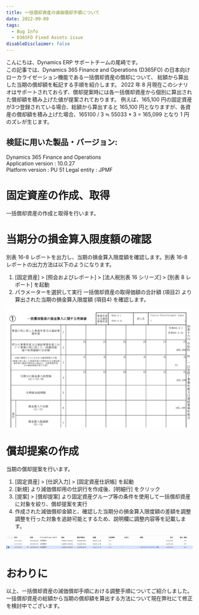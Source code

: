 ```yaml
---
title: 一括償却資産の減価償却手順について
date: 2022-09-09
tags:
  - Bug Info
  - D365FO Fixed Assets issue
disableDisclaimer: false
---
```


こんにちは、Dynamics ERP サポートチームの尾崎です。  
この記事では、Dynamics 365 Finance and Operations (D365FO) の日本向けローカライゼーション機能である一括償却資産の償却について、
総額から算出した当期の償却額を転記する手順を紹介します。
2022 年 8 月現在このシナリオはサポートされておらず、償却提案時には各一括償却資産から個別に算出された償却額を積み上げた値が提案されております。
例えば、165,100 円の固定資産が3つ登録されている場合、総額から算出すると 165,100 円となりますが、各資産の償却額を積み上げた場合、165100 / 3 ≒ 55033 * 3 = 165,099 となり 1 円のズレが生じます。

<!-- more -->
## 検証に用いた製品・バージョン:
Dynamics 365 Finance and Operations  
Application version : 10.0.27  
Platform version : PU 51
Legal entity : JPMF 

# 固定資産の作成、取得

一括償却資産の作成と取得を行います。

# 当期分の損金算入限度額の確認

別表 16-8 レポートを出力し、当期の損金算入限度額を確認します。別表 16-8 レポートの出力方法は以下のようになります。
1. [固定資産] > [照会およびレポート] > [法人税別表 16 シリーズ] > [別表 8 レポート] を起動
1. パラメーターを選択して実行
一括償却資産の取得価額の合計額 (項目2) より算出された当期の損金算入限度額 (項目4) を確認します。

![](./lumpsum-asset-depreciation-issue/lumpsum-asset-depreciation-issue1.png)

# 償却提案の作成
        
当期の償却提案を行います。
1. [固定資産] > [仕訳入力] > [固定資産仕訳帳] を起動
1. [新規] より減価償却用の仕訳行を作成後、[明細行] をクリック
1. [提案] > [償却提案] より固定資産グループ等の条件を使用して一括償却資産に対象を絞り、償却提案を実行
1. 作成された減価償却金額と、確認した当期分の損金算入限度額の差額を調整  
調整を行った対象を追跡可能とするため、説明欄に調整内容等を記載します。
   
![](./lumpsum-asset-depreciation-issue/lumpsum-asset-depreciation-issue2.png)

# おわりに  
以上、一括償却資産の減価償却手順における調整手順についてご紹介しました。
一括償却資産の総額から当期の償却額を算出する方法について現在弊社にて修正を検討中でございます。
